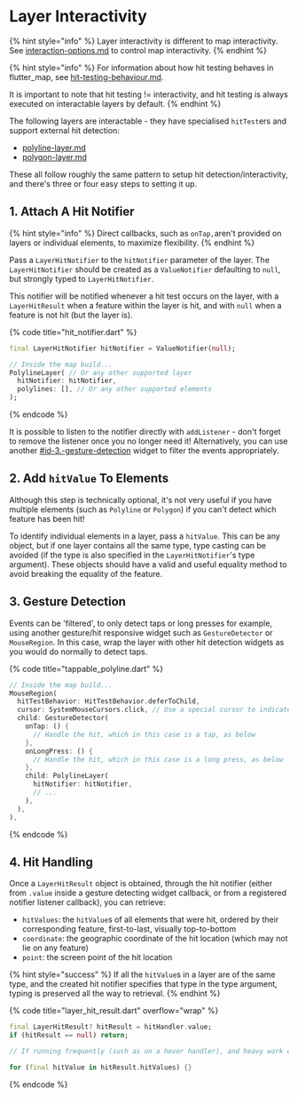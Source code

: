 # Layer Interactivity

{% hint style="info" %}
Layer interactivity is different to map interactivity. See [interaction-options.md](../../usage/options/interaction-options.md "mention") to control map interactivity.
{% endhint %}

{% hint style="info" %}
For information about how hit testing behaves in flutter\_map, see [hit-testing-behaviour.md](hit-testing-behaviour.md "mention").

It is important to note that hit testing != interactivity, and hit testing is always executed on interactable layers by default.
{% endhint %}

The following layers are interactable - they have specialised `hitTest`ers and support external hit detection:

* [polyline-layer.md](../polyline-layer.md "mention")
* [polygon-layer.md](../polygon-layer.md "mention")

These all follow roughly the same pattern to setup hit detection/interactivity, and there's three or four easy steps to setting it up.&#x20;

## 1. Attach A Hit Notifier

{% hint style="info" %}
Direct callbacks, such as `onTap,`aren't provided on layers or individual elements, to maximize flexibility.
{% endhint %}

Pass a `LayerHitNotifier` to the `hitNotifier` parameter of the layer. The `LayerHitNotifier` should be created as a `ValueNotifier` defaulting to `null`, but strongly typed to `LayerHitNotifier`.

This notifier will be notified whenever a hit test occurs on the layer, with a  `LayerHitResult` when a feature within the layer is hit, and with `null` when a feature is not hit (but the layer is).

{% code title="hit_notifier.dart" %}
```dart
final LayerHitNotifier hitNotifier = ValueNotifier(null);

// Inside the map build...
PolylineLayer( // Or any other supported layer
  hitNotifier: hitNotifier,
  polylines: [], // Or any other supported elements
);
```
{% endcode %}

It is possible to listen to the notifier directly with `addListener` - don't forget to remove the listener once you no longer need it! Alternatively, you can use another [#id-3.-gesture-detection](./#id-3.-gesture-detection "mention") widget to filter the events appropriately.

## 2. Add `hitValue` To Elements

Although this step is technically optional, it's not very useful if you have multiple elements (such as `Polyline` or `Polygon`) if you can't detect which feature has been hit!

To identify individual elements in a layer, pass a `hitValue`. This can be any object, but if one layer contains all the same type, type casting can be avoided (if the type is also specified in the `LayerHitNotifier`'s type argument). These objects should have a valid and useful equality method to avoid breaking the equality of the feature.

## 3. Gesture Detection

Events can be 'filtered', to only detect taps or long presses for example, using another gesture/hit responsive widget such as `GestureDetector` or `MouseRegion`. In this case, wrap the layer with other hit detection widgets as you would do normally to detect taps.

{% code title="tappable_polyline.dart" %}
```dart
// Inside the map build...
MouseRegion(
  hitTestBehavior: HitTestBehavior.deferToChild,
  cursor: SystemMouseCursors.click, // Use a special cursor to indicate interactivity
  child: GestureDetector(
    onTap: () {
      // Handle the hit, which in this case is a tap, as below
    },
    onLongPress: () {
      // Handle the hit, which in this case is a long press, as below
    },
    child: PolylineLayer(
      hitNotifier: hitNotifier,
      // ...
    ),
  ),
),
```
{% endcode %}

## 4. Hit Handling

Once a `LayerHitResult` object is obtained, through the hit notifier (either from `.value` inside a gesture detecting widget callback, or from a registered notifier listener callback), you can retrieve:

* `hitValues`: the `hitValue`s of all elements that were hit, ordered by their corresponding feature, first-to-last, visually top-to-bottom
* `coordinate`: the geographic coordinate of the hit location (which may not lie on any feature)
* `point`: the screen point of the hit location

{% hint style="success" %}
If all the `hitValue`s in a layer are of the same type, and the created hit notifier specifies that type in the type argument, typing is preserved all the way to retrieval.
{% endhint %}

{% code title="layer_hit_result.dart" overflow="wrap" %}
```dart
final LayerHitResult? hitResult = hitHandler.value;
if (hitResult == null) return;

// If running frequently (such as on a hover handler), and heavy work or state changes are performed here, store each result so it can be compared to the newest result, then avoid work if they are equal 

for (final hitValue in hitResult.hitValues) {}
```
{% endcode %}
